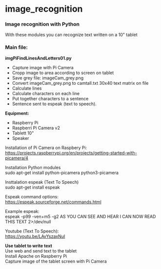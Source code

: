 # image_recognition
### Image recognition with Python  

With these modules you can recognize text written on a 10" tablet  
 

### Main file:    

**imgPiFindLinesAndLetters01.py**
- Capture image with Pi Camera
- Cropp image to area according to screen on tablet
- Save grey file: imageCam_grey.png
- Convert imageCam_grey.png to camtall.txt 30x40 text matrix on file
- Calculate lines
- Calculate characters on each line
- Put together characters to a sentence
- Sentence sent to espeak (text to speech). 
  
**Equipment:**
- Raspberry Pi
- Raspberri Pi Camera v2
- Tablett 10"
- Speaker

Installation of Pi Camera on Raspbery Pi:  
https://projects.raspberrypi.org/en/projects/getting-started-with-picamera/4  
  
Installation Python modules  
sudo apt-get install python-picamera python3-picamera  
  
Insttalation espeak (Text To Speech)  
sudo apt-get install espeak  
  
Espeak command options:  
https://espeak.sourceforge.net/commands.html  
  
Example espeak:  
espeak -p99 -ven+m5 -g2 AS YOU CAN SEE AND HEAR I CAN NOW READ THIS TEXT 2>/dev/null  
  
Youtube (Text To Speech):  
https://youtu.be/LAvYszaxNuI  

**Use tablet to write text**  
Use web and send text to the tablet  
Install Apache on Raspberry Pi  
Capture image of the tablet screen with Pi Camera  

